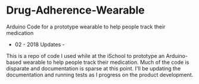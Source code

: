 # Drug-Adherence-Wearable
Arduino Code for a prototype wearable to help people track their medication

 - 02 - 2018 Updates - 

This is a repo of code I used while at the iSchool to prototype an Arduino-based wearable to help people track their medication.
Much of the code is disparate and documentation is sparse at this point.
I'll be updating the documentation and running tests as I progress on the product development.
